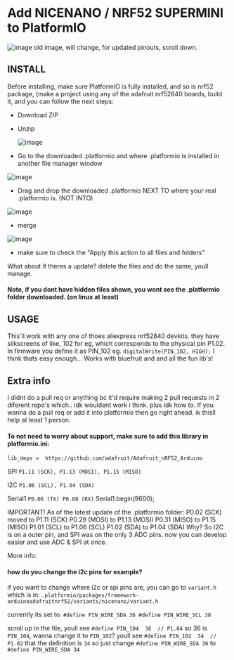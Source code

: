 # Add NICENANO / NRF52 SUPERMINI to PlatformIO
![image](https://github.com/user-attachments/assets/8b973aa3-b75f-4b1c-8cd1-29e77cf1d793)
old image, will change, for updated pinouts, scroll down.


## INSTALL
Before installing, make sure PlatformIO is fully installed, and so is nrf52 package, (make a project using any of the adafruit nrf52840 boards, build it, and you can follow the next steps: 

- Download ZIP 
- Unzip

  ![image](https://github.com/user-attachments/assets/15e68cbc-84a0-4206-aa21-608623714ee3)
  
- Go to the downloaded .platformio and where .platformio is installed in another file manager window



![image](https://github.com/user-attachments/assets/2cd42f54-15ef-4c13-80e7-aa7c0f10fa4d)

- Drag and drop the downloaded .platformio NEXT TO where your real .platformio is. (NOT INTO)

![image](https://github.com/user-attachments/assets/45752379-0a17-4621-8da2-1dc316be7df9)

- merge

![image](https://github.com/user-attachments/assets/e9d5e8df-f2aa-43e5-a4c5-737aa5b28ad9)

- make sure to check the "Apply this action to all files and folders"

What about if theres a update? delete the files and do the same, youll manage.
#### Note, if you dont have hidden files shown, you wont see the .platformio folder downloaded. (on linux at least)

## USAGE
This'll work with any one of thoes aliexpress nrf52840 devkits. they have silkscreens of like, 
102 for eg, which corresponds to the physical pin P1.02. In firmware you define it as PIN_102 eg. `digitalWrite(PIN_102, HIGH);`
I think thats easy enough...
Works with bluefruit and and all the fun lib's!

## Extra info
I didnt do a pull req or anything bc it'd require making 2 pull requests in 2 diferent repo's which.. idk wouldent work i think. plus idk how to.
If you wanna do a pull req or add it into platformio then go right ahead. ik thisll help at least 1 person.

#### To not need to worry about support, make sure to add this library in platformio.ini:

`lib_deps = 
	https://github.com/adafruit/Adafruit_nRF52_Arduino`

SPI
`P1.11 (SCK),
P1.13 (MOSI),
P1.15 (MISO)`

I2C
`P1.06 (SCL),
P1.04 (SDA)`

Serial1
`P0.06 (TX)
P0.08 (RX)`
Serial1.begin(9600);

IMPORTANT! As of the latest update of the .platformio folder:
P0.02 (SCK) moved to P1.11 (SCK)
P0.29 (MOSI) to P1.13 (MOSI)
P0.31 (MISO) to P1.15 (MISO)
P1.01 (SCL) to P1.06 (SCL)
P1.02 (SDA) to P1.04 (SDA) 
Why? So I2C is on a outer pin, and SPI was on the only 3 ADC pins. now you can develop easier and use ADC & SPI at once.

More info:

#### how do you change the i2c pins for example? 

if you want to change where i2c or spi pins are, you can go to `variant.h` which is in:
`.platformio/packages/framework-arduinoadafruitnrf52/variants/nicenano/variant.h`

currently its set to:
`#define PIN_WIRE_SDA 36
#define PIN_WIRE_SCL 38`

scroll up in the file, youll see `#define PIN_104  36  // P1.04` so 36 is `PIN_104`, wanna change it to `PIN_102`? youll see
`#define PIN_102  34  // P1.02` that the definition is `34` so just change `#define PIN_WIRE_SDA 36` to `#define PIN_WIRE_SDA 34`
